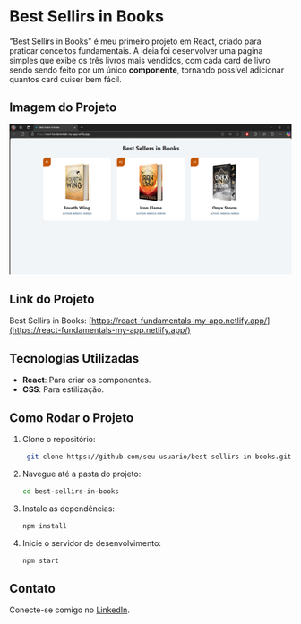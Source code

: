 # Best Sellirs in Books

"Best Sellirs in Books" é meu primeiro projeto em React, criado para praticar conceitos fundamentais. A ideia foi desenvolver uma página simples que exibe os três livros mais vendidos, com cada card de livro sendo sendo feito por um único **componente**, tornando possível adicionar quantos card quiser bem fácil.

## Imagem do Projeto

![Best Sellirs in Books](./best-sellers-in-books.PNG)

## Link do Projeto

Best Sellirs in Books: [https://react-fundamentals-my-app.netlify.app/](https://react-fundamentals-my-app.netlify.app/)

## Tecnologias Utilizadas

- **React**: Para criar os componentes.
- **CSS**: Para estilização.

## Como Rodar o Projeto

1. Clone o repositório:
   ```bash
    git clone https://github.com/seu-usuario/best-sellirs-in-books.git
2. Navegue até a pasta do projeto:
    ```bash
    cd best-sellirs-in-books
3. Instale as dependências:
    ```bash
    npm install
4. Inicie o servidor de desenvolvimento:
    ```bash
    npm start

## Contato

Conecte-se comigo no [LinkedIn](https://www.linkedin.com/in/danilo-almeida-milhome/).